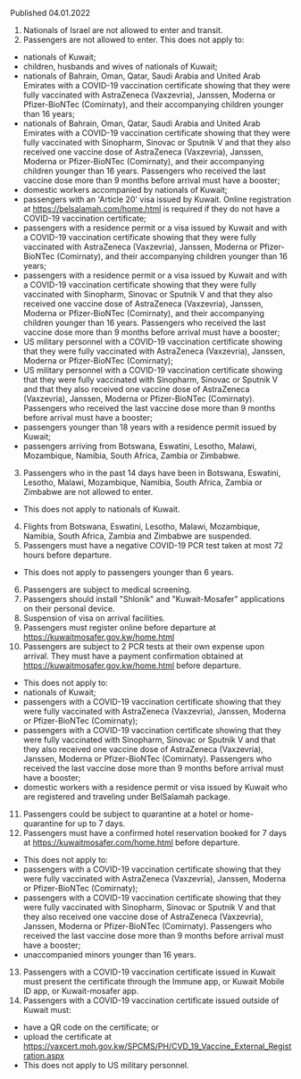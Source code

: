 Published 04.01.2022
1. Nationals of Israel are not allowed to enter and transit.
2. Passengers are not allowed to enter.
This does not apply to:
- nationals of Kuwait;
- children, husbands and wives of nationals of Kuwait;
- nationals of Bahrain, Oman, Qatar, Saudi Arabia and United Arab Emirates with a COVID-19 vaccination certificate showing that they were fully vaccinated with AstraZeneca (Vaxzevria), Janssen, Moderna or Pfizer-BioNTec (Comirnaty), and their accompanying children younger than 16 years;
- nationals of Bahrain, Oman, Qatar, Saudi Arabia and United Arab Emirates with a COVID-19 vaccination certificate showing that they were fully vaccinated with Sinopharm, Sinovac or Sputnik V and that they also received one vaccine dose of AstraZeneca (Vaxzevria), Janssen, Moderna or Pfizer-BioNTec (Comirnaty), and their accompanying children younger than 16 years. Passengers who received the last vaccine dose more than 9 months before arrival must have a booster;
- domestic workers accompanied by nationals of Kuwait;
- passengers with an 'Article 20' visa issued by Kuwait. Online registration at <a href="https://belsalamah.com/home.html">https://belsalamah.com/home.html</a> is required if they do not have a COVID-19 vaccination certificate;
- passengers with a residence permit or a visa issued by Kuwait and with a COVID-19 vaccination certificate showing that they were fully vaccinated with AstraZeneca (Vaxzevria), Janssen, Moderna or Pfizer-BioNTec (Comirnaty), and their accompanying children younger than 16 years;
- passengers with a residence permit or a visa issued by Kuwait and with a COVID-19 vaccination certificate showing that they were fully vaccinated with Sinopharm, Sinovac or Sputnik V and that they also received one vaccine dose of AstraZeneca (Vaxzevria), Janssen, Moderna or Pfizer-BioNTec (Comirnaty), and their accompanying children younger than 16 years. Passengers who received the last vaccine dose more than 9 months before arrival must have a booster;
- US military personnel with a COVID-19 vaccination certificate showing that they were fully vaccinated with AstraZeneca (Vaxzevria), Janssen, Moderna or Pfizer-BioNTec (Comirnaty);
- US military personnel with a COVID-19 vaccination certificate showing that they were fully vaccinated with Sinopharm, Sinovac or Sputnik V and that they also received one vaccine dose of AstraZeneca (Vaxzevria), Janssen, Moderna or Pfizer-BioNTec (Comirnaty). Passengers who received the last vaccine dose more than 9 months before arrival must have a booster;
- passengers younger than 18 years with a residence permit issued by Kuwait;
- passengers arriving from Botswana, Eswatini, Lesotho, Malawi, Mozambique, Namibia, South Africa, Zambia or Zimbabwe.
3. Passengers who in the past 14 days have been in Botswana, Eswatini, Lesotho, Malawi, Mozambique, Namibia, South Africa, Zambia or Zimbabwe are not allowed to enter.
- This does not apply to nationals of Kuwait.
4. Flights from Botswana, Eswatini, Lesotho, Malawi, Mozambique, Namibia, South Africa, Zambia and Zimbabwe are suspended.
5. Passengers must have a negative COVID-19 PCR test taken at most 72 hours before departure.
- This does not apply to passengers younger than 6 years.
6. Passengers are subject to medical screening.
7. Passengers should install "Shlonik" and "Kuwait-Mosafer" applications on their personal device.
8. Suspension of visa on arrival facilities.
9. Passengers must register online before departure at <a href="https://kuwaitmosafer.gov.kw/home.html">https://kuwaitmosafer.gov.kw/home.html</a>
10. Passengers are subject to 2 PCR tests at their own expense upon arrival. They must have a payment confirmation obtained at <a href="https://kuwaitmosafer.gov.kw/home.html">https://kuwaitmosafer.gov.kw/home.html</a> before departure.
- This does not apply to:
- nationals of Kuwait;
- passengers with a COVID-19 vaccination certificate showing that they were fully vaccinated with AstraZeneca (Vaxzevria), Janssen, Moderna or Pfizer-BioNTec (Comirnaty);
- passengers with a COVID-19 vaccination certificate showing that they were fully vaccinated with Sinopharm, Sinovac or Sputnik V and that they also received one vaccine dose of AstraZeneca (Vaxzevria), Janssen, Moderna or Pfizer-BioNTec (Comirnaty). Passengers who received the last vaccine dose more than 9 months before arrival must have a booster;
- domestic workers with a residence permit or visa issued by Kuwait who are registered and traveling under BelSalamah package.
11. Passengers could be subject to quarantine at a hotel or home-quarantine for up to 7 days.
12. Passengers must have a confirmed hotel reservation booked for 7 days at <a href="https://kuwaitmosafer.com/home.html">https://kuwaitmosafer.com/home.html</a> before departure.
- This does not apply to:
- passengers with a COVID-19 vaccination certificate showing that they were fully vaccinated with AstraZeneca (Vaxzevria), Janssen, Moderna or Pfizer-BioNTec (Comirnaty);
- passengers with a COVID-19 vaccination certificate showing that they were fully vaccinated with Sinopharm, Sinovac or Sputnik V and that they also received one vaccine dose of AstraZeneca (Vaxzevria), Janssen, Moderna or Pfizer-BioNTec (Comirnaty). Passengers who received the last vaccine dose more than 9 months before arrival must have a booster;
- unaccompanied minors younger than 16 years.
13. Passengers with a COVID-19 vaccination certificate issued in Kuwait must present the certificate through the Immune app, or Kuwait Mobile ID app, or Kuwait-mosafer app.
14. Passengers with a COVID-19 vaccination certificate issued outside of Kuwait must:
- have a QR code on the certificate; or
- upload the certificate at <a href="https://vaxcert.moh.gov.kw/SPCMS/PH/CVD_19_Vaccine_External_Registration.aspx">https://vaxcert.moh.gov.kw/SPCMS/PH/CVD_19_Vaccine_External_Registration.aspx</a>
- This does not apply to US military personnel.